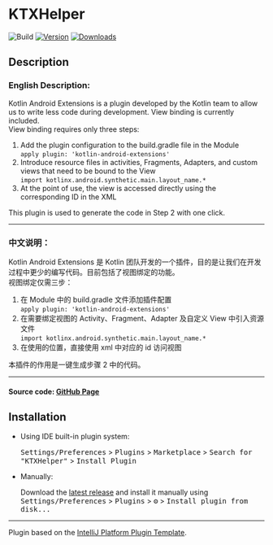 # KTXHelper

![Build](https://github.com/Aqinn/KTXHelper/workflows/Build/badge.svg)
[![Version](https://img.shields.io/jetbrains/plugin/v/com.github.aqinn.ktxhelper.svg)](https://plugins.jetbrains.com/plugin/com.github.aqinn.ktxhelper)
[![Downloads](https://img.shields.io/jetbrains/plugin/d/com.github.aqinn.ktxhelper.svg)](https://plugins.jetbrains.com/plugin/com.github.aqinn.ktxhelper)

## Description

<!-- Plugin description -->
<h3>English Description:</h3>
Kotlin Android Extensions is a plugin developed by the Kotlin team to allow us to write less code during development. View binding is currently included.<br>
View binding requires only three steps:<br>
<ol>
  <li>
    Add the plugin configuration to the build.gradle file in the Module<br>
    <code>apply plugin: 'kotlin-android-extensions'</code>
  </li>
  <li>
    Introduce resource files in activities, Fragments, Adapters, and custom views that need to be bound to the View<br>
    <code>import kotlinx.android.synthetic.main.layout_name.*</code>
  </li>
  <li>
    At the point of use, the view is accessed directly using the corresponding ID in the XML
  </li>
</ol>
This plugin is used to generate the code in Step 2 with one click.
<hr/>
<h3>中文说明：</h3>
Kotlin Android Extensions 是 Kotlin 团队开发的一个插件，目的是让我们在开发过程中更少的编写代码。目前包括了视图绑定的功能。<br>
视图绑定仅需三步：<br>
<ol>
  <li>
    在 Module 中的 build.gradle 文件添加插件配置<br>
    <code>apply plugin: 'kotlin-android-extensions'</code>
  </li>
  <li>
    在需要绑定视图的 Activity、Fragment、Adapter 及自定义 View 中引入资源文件<br>
    <code>import kotlinx.android.synthetic.main.layout_name.*</code>
  </li>
  <li>
    在使用的位置，直接使用 xml 中对应的 id 访问视图
  </li>
</ol>
本插件的作用是一键生成步骤 2 中的代码。
<hr/>
<h4>Source code: <a href="https://github.com/Aqinn/KTXHelper">GitHub Page</a></h4>
<!-- Plugin description end -->

## Installation

- Using IDE built-in plugin system:

  <kbd>Settings/Preferences</kbd> > <kbd>Plugins</kbd> > <kbd>Marketplace</kbd> > <kbd>Search for "KTXHelper"</kbd> >
  <kbd>Install Plugin</kbd>

- Manually:

  Download the [latest release](https://github.com/Aqinn/KTXHelper/releases/latest) and install it manually using
  <kbd>Settings/Preferences</kbd> > <kbd>Plugins</kbd> > <kbd>⚙️</kbd> > <kbd>Install plugin from disk...</kbd>

---
Plugin based on the [IntelliJ Platform Plugin Template][template].

[template]: https://github.com/JetBrains/intellij-platform-plugin-template
